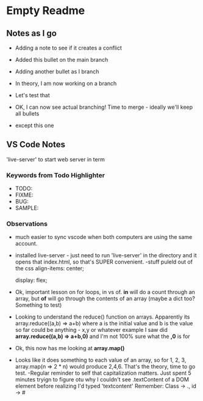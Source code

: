 # Empty Readme

## Notes as I go

- Adding a note to see if it creates a conflict
- Added this bullet on the main branch

- Adding another bullet as I branch
- In theory, I am now working on a branch
- Let's test that
- OK, I can now see actual branching! Time to merge - ideally we'll keep all bullets
- except this one

## VS Code Notes

'live-server' to start web server in term

### Keywords from Todo Highlighter

- TODO:
- FIXME:
- BUG:
- SAMPLE:

### Observations

- much easier to sync vscode when both computers are using the same account.
- installed live-server - just need to run 'live-server' in the directory and it opens that index.html, so that's SUPER convenient.
  -stuff puleld out of the css
  align-items: center;

  display: flex;

- Ok, important lesson on for loops, in vs of. **in** will do a count through an array, but **of** will go through the contents of an array (maybe a dict too? Something to test)
- Looking to understand the reduce() function on arrays. Apparently its
  array.reduce((a,b) => a+b)
  where a is the initial value and b is the value so far
  could be anything - x,y or whatever
  example I saw did **array.reduce((a,b) => a+b,0)** and I'm not 100% sure what the **,0** is for
- Ok, this now has me looking at **array.map()**
- Looks like it does something to each value of an array, so for 1, 2, 3, array.map(n => 2 \* n) would produce 2,4,6. That's the theory, time to go test.
  -Regular reminder to self that capitalization matters. Just spent 5 minutes tryign to figure otu why I couldn't see .textContent of a DOM element before realizing I'd typed 'textcontent'
  Remember: Class -> ., id -> #
